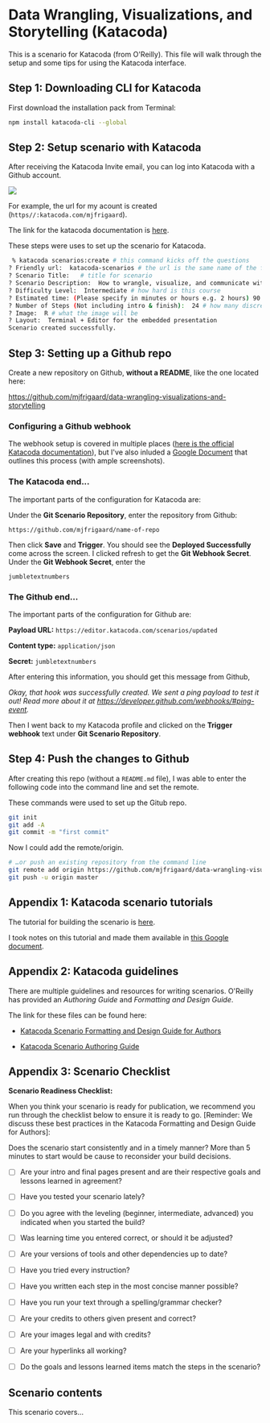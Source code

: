 Data Wrangling, Visualizations, and Storytelling (Katacoda)
========================

This is a scenario for Katacoda (from O'Reilly). This file will walk through the setup and some tips for using the Katacoda interface.

## Step 1: Downloading CLI for Katacoda

First download the installation pack from Terminal:

```bash
npm install katacoda-cli --global
```

## Step 2: Setup scenario with Katacoda

After receiving the Katacoda Invite email, you can log into Katacoda with a Github account.

![](figs/getting-started-katecoda.png)

For example, the url for my acount is created (`https//:katacoda.com/mjfrigaard`).

The link for the katacoda documentation is [here](https://www.katacoda.com/docs).

These steps were uses to set up the scenario for Katacoda.

```bash
 % katacoda scenarios:create # this command kicks off the questions
? Friendly url:  katacoda-scenarios # the url is the same name of the folder
? Scenario Title:   # title for scenario
? Scenario Description:  How to wrangle, visualize, and communicate with data # more descriptions
? Difficulty Level:  Intermediate # how hard is this course
? Estimated time: (Please specify in minutes or hours e.g. 2 hours) 90 # how long?
? Number of Steps (Not including intro & finish):  24 # how many discrete steps
? Image:  R # what the image will be
? Layout:  Terminal + Editor for the embedded presentation
Scenario created successfully.
```

## Step 3: Setting up a Github repo

Create a new repository on Github, **without a README**, like the one located here:

https://github.com/mjfrigaard/data-wrangling-visualizations-and-storytelling

### Configuring a Github webhook

The webhook setup is covered in multiple places ([here is the official Katacoda documentation](https://katacoda.com/docs/configure-git)), but I've also inluded a [Google Document](https://docs.google.com/document/d/e/2PACX-1vSf2w2onhH5t3IhuD4sYLoWqn46BLKMYFR7q3BHO8QTaRkVgXfhKvnl8T9uHrjmbVpTZVKCWrfxEl0R/pub) that outlines this process (with ample screenshots).

### The Katacoda end...

The important parts of the configuration for Katacoda are:

Under the **Git Scenario Repository**, enter the repository from Github:

`https://github.com/mjfrigaard/name-of-repo`

Then click **Save** and **Trigger**. You should see the **Deployed Successfully** come across the screen. I clicked refresh to get the **Git Webhook Secret**. Under the **Git Webhook Secret**, enter the

`jumbletextnumbers`

### The Github end...

The important parts of the configuration for Github are:

**Payload URL:** `https://editor.katacoda.com/scenarios/updated`

**Content type:** `application/json`

**Secret:** `jumbletextnumbers`

After entering this information, you should get this message from Github,

*Okay, that hook was successfully created. We sent a ping payload to test it out! Read more about it at https://developer.github.com/webhooks/#ping-event.*

Then I went back to my Katacoda profile and clicked on the **Trigger webhook** text under **Git Scenario Repository**.

## Step 4: Push the changes to Github

After creating this repo (without a `README.md` file), I was able to enter the following code into the command line and set the remote.

These commands were used to set up the Gitub repo.

```bash
git init
git add -A
git commit -m "first commit"
```

Now I could add the remote/origin.

```bash
# …or push an existing repository from the command line
git remote add origin https://github.com/mjfrigaard/data-wrangling-visualizations-and-storytelling.git
git push -u origin master
```

## Appendix 1: Katacoda scenario tutorials

The tutorial for building the scenario is [here](https://katacoda.com/scenario-examples/scenarios/create-scenario-101).

I took notes on this tutorial and made them available in [this Google document](https://docs.google.com/document/d/e/2PACX-1vSf2w2onhH5t3IhuD4sYLoWqn46BLKMYFR7q3BHO8QTaRkVgXfhKvnl8T9uHrjmbVpTZVKCWrfxEl0R/pub).

## Appendix 2: Katacoda guidelines

There are multiple guidelines and resources for writing scenarios. O'Reilly has provided an *Authoring Guide* and *Formatting and Design Guide*.

The link for these files can be found here:

+ [Katacoda Scenario Formatting and Design Guide for Authors](https://docs.google.com/document/d/1l4lofG5kAu8JFzumZPCsJJE2muCYe6rHSHCQsMlijd8/edit)

+ [Katacoda Scenario Authoring Guide](https://docs.google.com/document/d/14rudtruZQhRxvD3zcR3g75j5nuOgKGz4CYk8hdhaV-w/edit)

## Appendix 3: Scenario Checklist

**Scenario Readiness Checklist:**

When you think your scenario is ready for publication, we recommend you run through the checklist below to ensure it is ready to go. [Reminder: We discuss these best practices in the Katacoda Formatting and Design Guide for Authors]:

Does the scenario start consistently and in a timely manner? More than 5 minutes to start would be cause to reconsider your build decisions.

- [ ] Are your intro and final pages present and are their respective goals and lessons learned in agreement?

- [ ] Have you tested your scenario lately?

- [ ] Do you agree with the leveling (beginner, intermediate, advanced) you indicated when you started the build?

- [ ] Was learning time you entered correct, or should it be adjusted?

- [ ] Are your versions of tools and other dependencies up to date?

- [ ] Have you tried every instruction?

- [ ] Have you written each step in the most concise manner possible?

- [ ] Have you run your text through a spelling/grammar checker?

- [ ] Are your credits to others given present and correct?

- [ ] Are your images legal and with credits?

- [ ] Are your hyperlinks all working?

- [ ] Do the goals and lessons learned items match the steps in the scenario?


## Scenario contents

This scenario covers...
